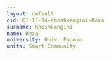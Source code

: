 ```yaml
---
layout: default 
cid: 01-11-14-Khoshkangini-Reza
surname: Khoshkangini
name: Reza
university: Univ. Padova
unita: Smart Community
---
```

